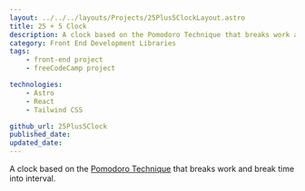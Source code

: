 ```yaml
---
layout: ../../../layouts/Projects/25Plus5ClockLayout.astro
title: 25 + 5 Clock
description: A clock based on the Pomodoro Technique that breaks work and break time into interval.
category: Front End Development Libraries
tags:
    - front-end project
    - freeCodeCamp project

technologies: 
    - Astro
    - React
    - Tailwind CSS

github_url: 25Plus5Clock
published_date: 
updated_date: 
---
```

A clock based on the [Pomodoro Technique](https://en.wikipedia.org/wiki/Pomodoro_Technique) that breaks work and break time into interval.